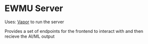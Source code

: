 # EWMU Server

Uses: [Vapor](https://vapor.codes/) to run the server

Provides a set of endpoints for the frontend to interact with and then recieve the AI/ML output
